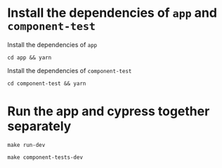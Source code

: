 # Install the dependencies of `app` and `component-test`

Install the dependencies of `app`

```
cd app && yarn
```

Install the dependencies of `component-test`

```
cd component-test && yarn
```

# Run the app and cypress together separately

```
make run-dev
```

```
make component-tests-dev
```

